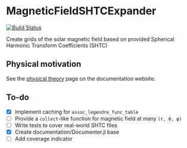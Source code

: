 # MagneticFieldSHTCExpander

[![Build Status](https://github.com/abhro/MagneticFieldSHTCExpander.jl/actions/workflows/CI.yml/badge.svg?branch=main)](https://github.com/abhro/MagneticFieldSHTCExpander.jl/actions/workflows/CI.yml?query=branch%3Amain)

Create grids of the solar magnetic field based on provided Spherical Harmonic Transform Coefficients (SHTC)

## Physical motivation
See the [physical theory](https://abhro.github.io/MagneticFieldSHTCExpander.jl/dev/physical-theory/) page on the documentation website.

## To-do
- [x] Implement caching for `assoc_legendre_func_table`
- [ ] Provide a `collect`-like function for magnetic field at many `(r, θ, φ)`
- [ ] Write tests to cover real-world SHTC files
- [x] Create documentation/Documenter.jl base
- [ ] Add coverage indicator
